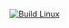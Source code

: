 [![Build Linux](https://github.com/Navin143123/M2-EmbSys/actions/workflows/main.yml/badge.svg)](https://github.com/Navin143123/M2-EmbSys/actions/workflows/main.yml)
